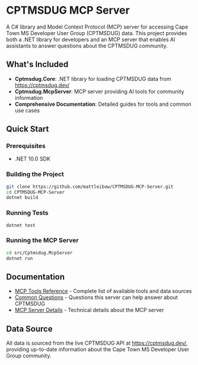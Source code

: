 # CPTMSDUG MCP Server

A C# library and Model Context Protocol (MCP) server for accessing Cape Town MS Developer User Group (CPTMSDUG) data. This project provides both a .NET library for developers and an MCP server that enables AI assistants to answer questions about the CPTMSDUG community.

## What's Included

- **Cptmsdug.Core**: .NET library for loading CPTMSDUG data from https://cptmsdug.dev/
- **Cptmsdug.McpServer**: MCP server providing AI tools for community information
- **Comprehensive Documentation**: Detailed guides for tools and common use cases

## Quick Start

### Prerequisites
- .NET 10.0 SDK

### Building the Project
```bash
git clone https://github.com/mattleibow/CPTMSDUG-MCP-Server.git
cd CPTMSDUG-MCP-Server
dotnet build
```

### Running Tests
```bash
dotnet test
```

### Running the MCP Server
```bash
cd src/Cptmsdug.McpServer
dotnet run
```

## Documentation

- [MCP Tools Reference](docs/tools.md) - Complete list of available tools and data sources
- [Common Questions](docs/questions.md) - Questions this server can help answer about CPTMSDUG
- [MCP Server Details](src/Cptmsdug.McpServer/README.md) - Technical details about the MCP server

## Data Source

All data is sourced from the live CPTMSDUG API at https://cptmsdug.dev/, providing up-to-date information about the Cape Town MS Developer User Group community.
